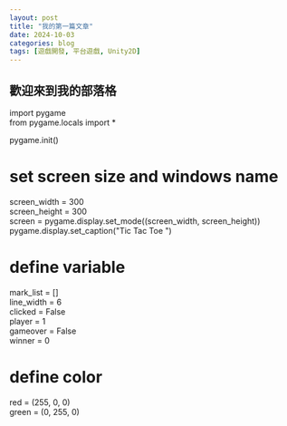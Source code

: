 ```yaml
---
layout: post
title: "我的第一篇文章"
date: 2024-10-03
categories: blog
tags: [遊戲開發, 平台遊戲, Unity2D]
---
```


## 歡迎來到我的部落格

import pygame  
from pygame.locals import *  

pygame.init()  

# set screen size and windows name
screen_width = 300  
screen_height = 300  
screen = pygame.display.set_mode((screen_width, screen_height))  
pygame.display.set_caption("Tic Tac Toe ")  

# define variable
mark_list = []  
line_width = 6  
clicked = False  
player = 1  
gameover = False  
winner = 0  

# define color
red = (255, 0, 0)  
green = (0, 255, 0)  
